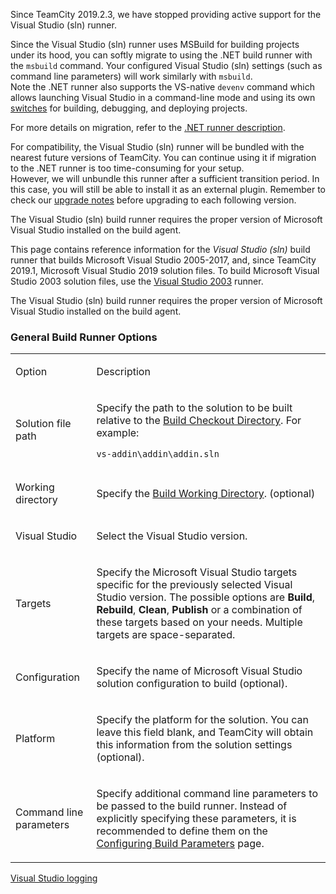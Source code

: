 [//]: # (title: Visual Studio \(sln\))
[//]: # (auxiliary-id: viewpage.actionpageId113084096;Visual Studio \(sln\))

<note>

Since TeamCity 2019.2.3, we have stopped providing active support for the Visual Studio (sln) runner.

Since the Visual Studio (sln) runner uses MSBuild for building projects under its hood, you can softly migrate to using the .NET build runner with the `msbuild` command. Your configured Visual Studio (sln) settings (such as command line parameters) will work similarly with `msbuild`.   
Note the .NET runner also supports the VS-native `devenv` command which allows launching Visual Studio in a command-line mode and using its own [switches](https://docs.microsoft.com/en-us/visualstudio/ide/reference/devenv-command-line-switches) for building, debugging, and deploying projects.

For more details on migration, refer to the [.NET runner description](net.md#migrating-to-net-from-sln).

For compatibility, the Visual Studio (sln) runner will be bundled with the nearest future versions of TeamCity. You can continue using it if migration to the .NET runner is too time-consuming for your setup.   
However, we will unbundle this runner after a sufficient transition period. In this case, you will still be able to install it as an external plugin. Remember to check our [upgrade notes](upgrade-notes.md) before upgrading to each following version.

</note>

<note>

The Visual Studio (sln) build runner requires the proper version of Microsoft Visual Studio installed on the build agent.
</note>

This page contains reference information for the _Visual Studio (sln)_ build runner that builds Microsoft Visual Studio 2005-2017, and, since TeamCity 2019.1, Microsoft Visual Studio 2019 solution files. To build Microsoft Visual Studio 2003 solution files, use the [Visual Studio 2003](visual-studio-2003.md) runner.

<note>

The Visual Studio (sln) build runner requires the proper version of Microsoft Visual Studio installed on the build agent.
</note>

### General Build Runner Options

<table><tr>

<td>

Option


</td>

<td>

Description


</td></tr><tr>

<td>

Solution file path


</td>

<td>

Specify the path to the solution to be built relative to the [Build Checkout Directory](build-checkout-directory.md). For example:


```Shell
vs-addin\addin\addin.sln

```

</td></tr><tr>

<td>

Working directory


</td>

<td>

Specify the [Build Working Directory](build-working-directory.md). (optional)


</td></tr><tr>

<td>

Visual Studio


</td>

<td>

Select the Visual Studio version.


</td></tr><tr>

<td>

Targets


</td>

<td>

Specify the Microsoft Visual Studio targets specific for the previously selected Visual Studio version. The possible options are __Build__, __Rebuild__, __Clean__, __Publish__ or a combination of these targets based on your needs. Multiple targets are space\-separated.


</td></tr><tr>

<td>

Configuration


</td>

<td>

Specify the name of Microsoft Visual Studio solution configuration to build (optional).


</td></tr><tr>

<td>

Platform


</td>

<td>

Specify the platform for the solution. You can leave this field blank, and TeamCity will obtain this information from the solution settings (optional).


</td></tr><tr>

<td>

Command line parameters


</td>

<td>

Specify additional command line parameters to be passed to the build runner. Instead of explicitly specifying these parameters, it is recommended to define them on the [Configuring Build Parameters](configuring-build-parameters.md) page.


</td></tr></table>

<seealso>
        <category ref="troubleshooting">
            <a href="reporting-issues.md">Visual Studio logging</a>
        </category>
</seealso>